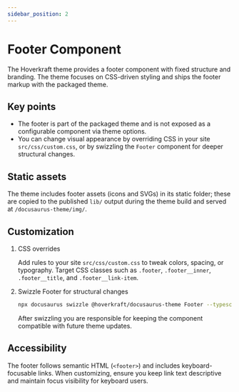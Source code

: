 ```yaml
---
sidebar_position: 2
---
```


# Footer Component

The Hoverkraft theme provides a footer component with fixed structure and branding. The theme focuses on CSS-driven styling and ships the footer markup with the packaged theme.

## Key points

- The footer is part of the packaged theme and is not exposed as a configurable component via theme options.
- You can change visual appearance by overriding CSS in your site `src/css/custom.css`, or by swizzling the `Footer` component for deeper structural changes.

## Static assets

The theme includes footer assets (icons and SVGs) in its static folder; these are copied to the published `lib/` output during the theme build and served at `/docusaurus-theme/img/`.

## Customization

1. CSS overrides

   Add rules to your site `src/css/custom.css` to tweak colors, spacing, or typography. Target CSS classes such as `.footer`, `.footer__inner`, `.footer__title`, and `.footer__link-item`.

2. Swizzle Footer for structural changes

   ```bash
   npx docusaurus swizzle @hoverkraft/docusaurus-theme Footer --typescript
   ```

   After swizzling you are responsible for keeping the component compatible with future theme updates.

## Accessibility

The footer follows semantic HTML (`<footer>`) and includes keyboard-focusable links. When customizing, ensure you keep link text descriptive and maintain focus visibility for keyboard users.
